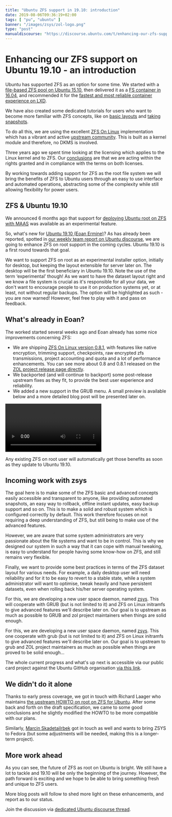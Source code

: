 ```yaml
---
title: "Ubuntu ZFS support in 19.10: introduction"
date: 2019-08-06T09:36:19+02:00
tags: [ "pu", "ubuntu" ]
banner: "/images/zsys/zol-logo.png"
type: "post"
manualdiscourse: "https://discourse.ubuntu.com/t/enhancing-our-zfs-support-on-ubuntu-19-10-an-introduction/12130"
---
```


# Enhancing our ZFS support on Ubuntu 19.10 - an introduction

Ubuntu has supported ZFS as an option for some time. We started with a [file-based ZFS pool on Ubuntu 15.10](https://ubuntu.com/blog/using-lxd-with-a-file-based-zfs-pool-on-ubuntu-wily), then delivered it as a [FS container in 16.04](https://ubuntu.com/blog/zfs-is-the-fs-for-containers-in-ubuntu-16-04), and  recommended it for the [fastest and most reliable container experience on LXD](https://ubuntu.com/blog/lxd-2-0-installing-and-configuring-lxd-212).

We have also created some dedicated tutorials for users who want to become more familiar with ZFS concepts, like on [basic layouts](https://tutorials.ubuntu.com/tutorial/setup-zfs-storage-pool) and [taking snapshots](https://tutorials.ubuntu.com/tutorial/using-zfs-snapshots-clones).

To do all this, we are using the excellent [ZFS On Linux](https://zfsonlinux.org/) implementation which has a vibrant and active [upstream community](https://github.com/zfsonlinux/zfs). This is built as a kernel module and therefore, no DKMS is involved.  

Three years ago we spent time looking at the licensing which applies to the Linux kernel and to ZFS.  Our [conclusions](https://ubuntu.com/blog/zfs-licensing-and-linux) are that we are acting within the rights granted and in compliance with the terms on both licenses.

By working towards adding support for ZFS as the root file system we will bring the benefits of ZFS to Ubuntu users through an easy to use interface and automated operations, abstracting some of the complexity while still allowing flexibility for power users.


## ZFS & Ubuntu 19.10

We announced 6 months ago that support for [deploying Ubuntu root on ZFS with MAAS](https://ubuntu.com/blog/deploying-ubuntu-root-on-zfs-with-maas) was available as an experimental feature.

So, what's new for [Ubuntu 19.10 (Eoan Ermine)](https://wiki.ubuntu.com/EoanErmine/ReleaseSchedule)?  As has already been reported, spotted in [our weekly team report on Ubuntu discourse](https://discourse.ubuntu.com/c/desktop/team-updates), we are going to enhance ZFS on root support in the coming cycles. Ubuntu 19.10 is a first round towards that goal.

We want to support ZFS on root as an experimental installer option, initially for desktop, but keeping the layout extensible for server later on. The desktop will be the first beneficiary in Ubuntu 19.10. Note the use of the term ‘experimental’ though! As we want to have the dataset layout right and we know a file system is crucial as it's responsible for all your data, we don't want to encourage people to use it on production systems yet, or at least, not without regular backups. The option will be highlighted as such - you are now warned! However, feel free to play with it and pass on feedback. 


## What's already in Eoan?

The worked started several weeks ago and Eoan already has some nice improvements concerning ZFS:



*   We are shipping [ZFS On Linux version 0.8.1](https://launchpad.net/ubuntu/eoan/+source/zfs-linux), with features like native encryption, trimming support, checkpoints, raw encrypted zfs transmissions, project accounting and quota and a lot of performance enhancements. You can see more about 0.8 and 0.8.1 released on the [ZOL project release page directly](https://github.com/zfsonlinux/zfs/releases).
*   We backported (and will continue to backport) some post-release upstream fixes as they fit, to provide the best user experience and reliability.
*   We added a new support in the GRUB menu. A small preview is available below and a more detailed blog post will be presented later on.

<video controls src="/images/zsys/grub-zfs.mp4"></video>

Any existing ZFS on root user will automatically get those benefits as soon as they update to Ubuntu 19.10.


## Incoming work with zsys

The goal here is to make some of the ZFS basic and advanced concepts easily accessible and transparent to anyone, like providing automated snapshots, an easy way to rollback, offline instant updates, easy backup support and so on. This is to make a solid and robust system which is configured correctly by default. This work therefore focuses on not requiring a deep understanding of ZFS, but still being to make use of the advanced features.

However, we are aware that some system administrators are very passionate about the file systems and want to be in control. This is why we designed our system in such a way that it can cope with manual tweaking, is easy to understand for people having some know-how on ZFS, and still remains very flexible.

Finally, we want to provide some best practices in terms of the ZFS dataset layout for various needs. For example, a daily desktop user will need reliability and for it to be easy to revert to a stable state, while a system administrator will want to optimise, tweak heavily and have persistent datasets, even when rolling back his/her server operating system.

For this, we are developing a new user space daemon, named [zsys](https://github.com/ubuntu/zsys). This will cooperate with GRUB (but is not limited to it) and ZFS on Linux initramfs to give advanced features we'll describe later on. Our goal is to upstream as much as possible to GRUB and zol project maintainers when things are solid enough.

For this, we are developing a new user space daemon, named [zsys](https://github.com/ubuntu/zsys). This one cooperate
with grub (but is not limited to it) and ZFS on Linux initramfs to give advanced features we'll describe later on. Our goal is to upstream to grub and ZOL project maintainers as much as possible when things are proved to be solid enough...

The whole current progress and what's up next is accessible via our public card project against the Ubuntu GitHub organisation [via this link](https://github.com/orgs/ubuntu/projects/1).

## We didn't do it alone

Thanks to early press coverage, we got in touch with Richard Laager who maintains [the upstream HOWTO on root on ZFS for Ubuntu](https://github.com/zfsonlinux/zfs/wiki/Ubuntu-18.04-Root-on-ZFS). After some back and forth on the draft specification, we came to some good conclusions and he slightly modified the HOWTO to be more compatible with our plans.

Similarly, [Marcin Skadetailrbek](https://github.com/mskarbek) got in touch as well and wants to bring ZSYS to Fedora (but some adjustments will be needed,
making this is a longer-term project).

## More work ahead

As you can see, the future of ZFS as root on Ubuntu is bright. We still have a lot to tackle and 19.10 will be only the beginning of the journey. However, the path forward is exciting and we hope to be able to bring something fresh and unique to ZFS users.

More blog posts will follow to shed more light on these enhancements, and report as to our status.

Join the discussion via [dedicated Ubuntu discourse thread](https://discourse.ubuntu.com/t/enhancing-our-zfs-support-on-ubuntu-19-10-an-introduction/12130).